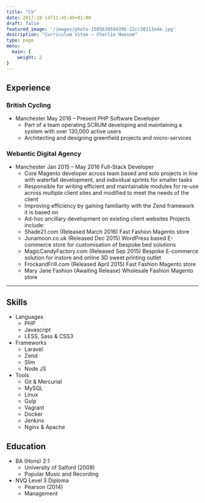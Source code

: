 ```yaml
---
title: "CV"
date: 2017-10-14T11:45:49+01:00
draft: false
featured_image: '/images/photo-1505639594395-22cc30113a4e.jpg'
description: "Curriculum Vitae – Charlie Heesom"
type: page
menu:
  main: {
    weight: 2
}
---
```


## Experience

### British Cycling
* Manchester May 2016 – Present PHP Software Developer
    * Part of a team operating SCRUM developing and maintaining a system with over 130,000 active users
    * Architecting and designing greenfield projects and micro-services

### Webantic Digital Agency 
* Manchester Jan 2015 – May 2016 Full-Stack Developer
    * Core Magento developer across team based and solo projects in line with
waterfall development, and individual sprints for smaller tasks
    * Responsible for writing efficient and maintainable modules for re-use
across multiple client sites and modified to meet the needs of the client
    * Improving efficiency by gaining familiarity with the Zend framework it is
based on
    * Ad-hoc ancillary development on existing client websites
Projects include:
    * Shade21.com (Released March 2016) Fast Fashion Magento store
    * Junamoon.co.uk (Released Dec 2015) WordPress based E-commerce store
for customisation of bespoke bed solutions
    * MagicCandyFactory.com (Released Sep 2015) Bespoke E-commerce solution
for instore and online 3D sweet printing outlet
    * FrockandFrill.com (Released April 2015) Fast Fashion Magento store
    * Mary Jane Fashion (Awaiting Release) Wholesale Fashion Magento store

* * *

## Skills

* Languages
    * PHP
    * Javascript
    * LESS, Sass & CSS3
* Frameworks
    * Laravel
    * Zend
    * Slim
    * Node JS
* Tools
    * Git & Mercurial
    * MySQL
    * Linux
    * Gulp
    * Vagrant
    * Docker
    * Jenkins
    * Nginx & Apache

## Education

* BA (Hons) 2:1
    * University of Salford (2008)
    * Popular Music and Recording
* NVQ Level 3 Diploma
  * Pearson (2014)
  * Management

